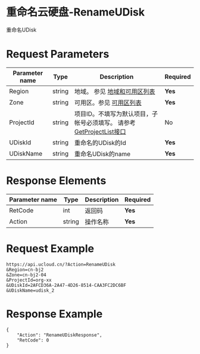 # 重命名云硬盘-RenameUDisk

重命名UDisk

# Request Parameters
|Parameter name|Type|Description|Required|
|---|---|---|---|
|Region|string|地域。 参见 [地域和可用区列表](api/summary/regionlist)|**Yes**|
|Zone|string|可用区。参见 [可用区列表](api/summary/regionlist)|**Yes**|
|ProjectId|string|项目ID。不填写为默认项目，子帐号必须填写。 请参考[GetProjectList接口](api/summary/get_project_list)|No|
|UDiskId|string|重命名的UDisk的Id|**Yes**|
|UDiskName|string|重命名UDisk的name|**Yes**|

# Response Elements
|Parameter name|Type|Description|Required|
|---|---|---|---|
|RetCode|int|返回码|**Yes**|
|Action|string|操作名称|**Yes**|

# Request Example
```
https://api.ucloud.cn/?Action=RenameUDisk
&Region=cn-bj2
&Zone=cn-bj2-04
&ProjectId=org-xx
&UDiskId=2AFCD36A-2A47-4D26-8514-CAA3FC2DC6BF
&UDiskName=udisk_2
```

# Response Example
```
{
    "Action": "RenameUDiskResponse", 
    "RetCode": 0
}
```

